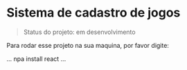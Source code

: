<h1>Sistema de cadastro de jogos</h1>

> Status do projeto: em desenvolvimento

Para rodar esse projeto na sua maquina, por favor digite:

...
npa install react
...
